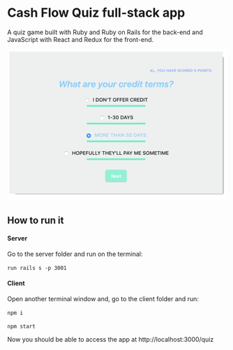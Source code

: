 # Cash Flow Quiz full-stack app

A quiz game built with Ruby and Ruby on Rails for the back-end and JavaScript with React and Redux for the front-end.

![Cash Flow Quiz](/readme_images/app_sample.png)

## How to run it

#### Server

Go to the server folder and run on the terminal:

```run rails s -p 3001 ```

#### Client

Open another terminal window and, go to the client folder and run:

```npm i ```

```npm start ```

Now you should be able to access the app at http://localhost:3000/quiz


